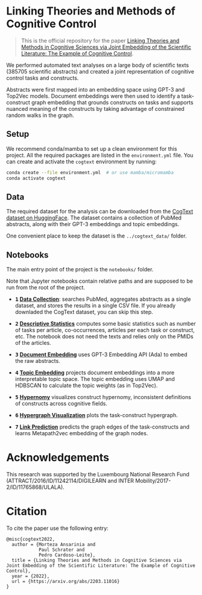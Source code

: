 # Linking Theories and Methods of Cognitive Control

> This is the official repository for the paper [Linking Theories and Methods in Cognitive Sciences via Joint Embedding of the Scientific Literature: The Example of Cognitive Control](https://arxiv.org/abs/2203.11016).

We performed automated text analyses on a large body of scientific texts (385705 scientific abstracts) and created a joint representation of cognitive control tasks and constructs.

Abstracts were first mapped into an embedding space using GPT-3 and Top2Vec models. Document embeddings were then used to identify a task-construct graph embedding that grounds constructs on tasks and supports nuanced meaning of the constructs by taking advantage of constrained random walks in the graph.


## Setup

We recommend conda/mamba to set up a clean environment for this project. All the required packages are listed in the `environment.yml` file. You can create and activate the `cogtext` environment by running:

```bash
conda create --file environment.yml  # or use mamba/micromamba
conda activate cogtext
```

## Data

The required dataset for the analysis can be downloaded from the [CogText dataset on HuggingFace](https://huggingface.co/datasets/morteza/cogtext). The dataset contains a collection of PubMed abstracts, along with their GPT-3 embeddings and topic embeddings.

One convenient place to keep the dataset is the `../cogtext_data/` folder.

## Notebooks

The main entry point of the project is the `notebooks/` folder.

Note that Jupyter notebooks contain relative paths and are supposed to be run from the root of the project.


- **<kbd>1</kbd> [Data Collection](notebooks/1%20Data%20Collection.ipynb)**: searches PubMed, aggregates abstracts as a single dataset, and stores the results in a single CSV file. If you already downladed the CogText dataset, you can skip this step.

- **<kbd>2</kbd> [Descriptive Statistics](notebooks/2%20Descriptive%20Statistics.ipynb)** computes some basic statistics such as number of tasks per article, co-occurrences, articles per each task or construct, etc. The notebook does not need the texts and relies only on the PMIDs of the articles.

- **<kbd>3</kbd> [Document Embedding](notebooks/3%20Document%20Embedding.ipynb)** uses GPT-3 Embedding API (Ada) to embed the raw abstracts.

- **<kbd>4</kbd> [Topic Embedding](notebooks/4%20Topic%20Embedding.ipynb)** projects document embeddings into a more interpretable topic space. The topic embedding uses UMAP and HDBSCAN to calculate the topic weights (as in Top2Vec).

- **<kbd>5</kbd> [Hypernomy](notebooks/5%20Hypernomy.ipynb)** visualizes construct hypernomy, inconsistent definitions of constructs across cognitive  fields.

- **<kbd>6</kbd> [Hypergraph Visualization](notebooks/6%20Hypergraph%20Visualization.ipynb)** plots the task-construct hypergraph.

- **<kbd>7</kbd> [Link Prediction](notebooks/7%20Link%20Prediction.ipynb)** predicts the graph edges of the task-constructs and learns Metapath2vec embedding of the graph nodes.


# Acknowledgements

This research was supported by the Luxembourg National Research Fund (ATTRACT/2016/ID/11242114/DIGILEARN
and INTER Mobility/2017-2/ID/11765868/ULALA).

# Citation

To cite the paper use the following entry:

```
@misc{cogtext2022,
  author = {Morteza Ansarinia and
            Paul Schrater and
            Pedro Cardoso-Leite},
  title = {Linking Theories and Methods in Cognitive Sciences via Joint Embedding of the Scientific Literature: The Example of Cognitive Control},
  year = {2022},
  url = {https://arxiv.org/abs/2203.11016}
}
```
